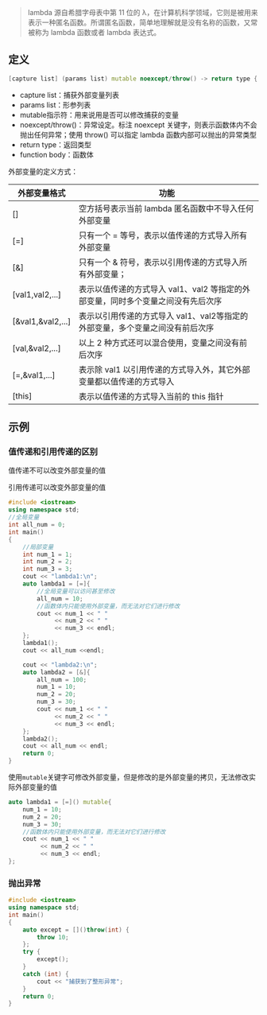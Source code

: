 > lambda 源自希腊字母表中第 11 位的 λ，在计算机科学领域，它则是被用来表示一种匿名函数。所谓匿名函数，简单地理解就是没有名称的函数，又常被称为 lambda 函数或者 lambda 表达式。


## 定义

```cpp
[capture list] (params list) mutable noexcept/throw() -> return type { function body }
```

- capture list：捕获外部变量列表
- params list：形参列表
- mutable指示符：用来说用是否可以修改捕获的变量
- noexcept/throw()：异常设定。标注 noexcept 关键字，则表示函数体内不会抛出任何异常；使用 throw() 可以指定 lambda 函数内部可以抛出的异常类型
- return type：返回类型
- function body：函数体

外部变量的定义方式：

| **外部变量格式** | **功能** |
| --- | --- |
| [] | 空方括号表示当前 lambda 匿名函数中不导入任何外部变量 |
| [=] | 只有一个 = 等号，表示以值传递的方式导入所有外部变量 |
| [&] | 只有一个 & 符号，表示以引用传递的方式导入所有外部变量； |
| [val1,val2,...] | 表示以值传递的方式导入 val1、val2 等指定的外部变量，同时多个变量之间没有先后次序 |
| [&val1,&val2,...] | 表示以引用传递的方式导入 val1、val2等指定的外部变量，多个变量之间没有前后次序 |
| [val,&val2,...] | 以上 2 种方式还可以混合使用，变量之间没有前后次序 |
| [=,&val1,...] | 表示除 val1 以引用传递的方式导入外，其它外部变量都以值传递的方式导入 |
| [this] | 表示以值传递的方式导入当前的 this 指针 |


## 示例

### 值传递和引用传递的区别

值传递不可以改变外部变量的值

引用传递可以改变外部变量的值

```cpp
#include <iostream>
using namespace std;
//全局变量
int all_num = 0;
int main()
{
    //局部变量
    int num_1 = 1;
    int num_2 = 2;
    int num_3 = 3;
    cout << "lambda1:\n";
    auto lambda1 = [=]{
        //全局变量可以访问甚至修改
        all_num = 10;
        //函数体内只能使用外部变量，而无法对它们进行修改
        cout << num_1 << " "
             << num_2 << " "
             << num_3 << endl;
    };
    lambda1();
    cout << all_num <<endl;

    cout << "lambda2:\n";
    auto lambda2 = [&]{
        all_num = 100;
        num_1 = 10;
        num_2 = 20;
        num_3 = 30;
        cout << num_1 << " "
             << num_2 << " "
             << num_3 << endl;
    };
    lambda2();
    cout << all_num << endl;
    return 0;
}
```

使用`mutable`关键字可修改外部变量，但是修改的是外部变量的拷贝，无法修改实际外部变量的值

```cpp
auto lambda1 = [=]() mutable{
    num_1 = 10;
    num_2 = 20;
    num_3 = 30;
    //函数体内只能使用外部变量，而无法对它们进行修改
    cout << num_1 << " "
         << num_2 << " "
         << num_3 << endl;
};
```

### 抛出异常

```cpp
#include <iostream>
using namespace std;
int main()
{
    auto except = []()throw(int) {
        throw 10;
    };
    try {
        except();
    }
    catch (int) {
        cout << "捕获到了整形异常";
    }
    return 0;
}
```

